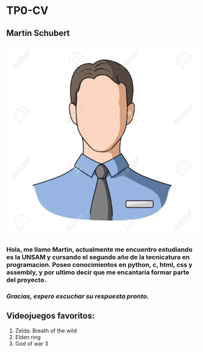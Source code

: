 # TP0-CV

## **Martin Schubert**

![foto](foto.jpg)

### Hola, me llamo Martin, actualmente me encuentro estudiando es la UNSAM y cursando el segundo año de la tecnicatura en programacion. Poseo conocimientos en python, c, html, css y assembly, y por ultimo decir que me encantaria formar parte del proyecto. 
### *Gracias, espero escuchar su respuesta pronto.*

## Videojuegos favoritos:
1. Zelda: Breath of the wild
2. Elden ring
3. God of war 3
